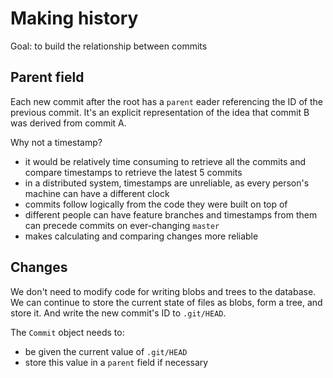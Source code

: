 # Making history

Goal: to build the relationship between commits

## Parent field

Each new commit after the root has a `parent` eader referencing the ID
of the previous commit. It's an explicit representation of the idea that
commit B was derived from commit A.

Why not a timestamp?
- it would be relatively time consuming to retrieve all the commits and
compare timestamps to retrieve the latest 5 commits
- in a distributed system, timestamps are unreliable, as every person's
machine can have a different clock
- commits follow logically from the code they were built on top of
- different people can have feature branches and timestamps from them
can precede commits on ever-changing `master`
- makes calculating and comparing changes more reliable

## Changes

We don't need to modify code for writing blobs and trees to the database.
We can continue to store the current state of files as blobs, form a tree,
and store it. And write the new commit's ID to `.git/HEAD`.

The `Commit` object needs to:
- be given the current value of `.git/HEAD`
- store this value in a `parent` field if necessary